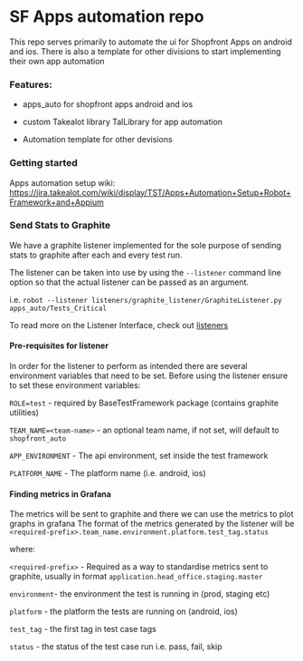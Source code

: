 

# SF Apps automation repo

This repo serves primarily to automate the ui for Shopfront Apps on android and ios. There is also a template for other divisions to start implementing their own app automation


### Features:

- apps_auto for shopfront apps android and ios

- custom Takealot library TalLibrary for app automation

- Automation template for other devisions




### Getting started

Apps automation setup wiki: https://jira.takealot.com/wiki/display/TST/Apps+Automation+Setup+Robot+Framework+and+Appium


### Send Stats to Graphite

We have a graphite listener implemented for the sole purpose of sending stats to graphite after each and every test run.

The listener can be taken into use by using the `--listener` command line option so that the actual listener can be passed as an argument.

i.e. `robot --listener listeners/graphite_listener/GraphiteListener.py apps_auto/Tests_Critical`

To read more on the Listener Interface, check out [listeners](http://robotframework.org/robotframework/latest/RobotFrameworkUserGuide.html#listener-interface)

#### Pre-requisites for listener
In order for the listener to perform as intended there are several environment variables that need to be set.
Before using the listener ensure to set these environment variables:

`ROLE=test` - required by BaseTestFramework package (contains graphite utilities)

`TEAM_NAME=<team-name>` - an optional team name, if not set, will default to `shopfront_auto`

`APP_ENVIRONMENT` - The api environment, set inside the test framework

`PLATFORM_NAME` - The platform name (i.e. android, ios)

#### Finding metrics in Grafana
The metrics will be sent to graphite and there we can use the metrics to plot graphs in grafana
The format of the metrics generated by the listener will be 
`<required-prefix>.team_name.environment.platform.test_tag.status`

where:

`<required-prefix>` - Required as a way to standardise metrics sent to graphite, usually in format `application.head_office.staging.master`

`environment`- the environment the test is running in (prod, staging etc)

`platform` - the platform the tests are running on (android, ios)

`test_tag` - the first tag in test case tags

`status` - the status of the test case run i.e. pass, fail, skip


